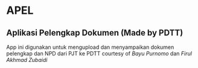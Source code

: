# APEL
## Aplikasi Pelengkap Dokumen (Made by PDTT)

App ini digunakan untuk mengupload dan menyampaikan dokumen pelengkap dan NPD dari PJT ke PDTT
courtesy of _Bayu Purnomo_ dan _Firul Akhmad Zubaidi_

